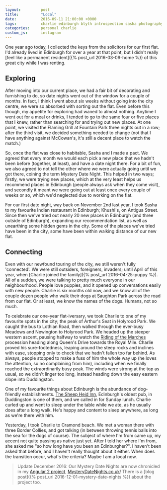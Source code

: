 ```yaml
---
layout:         post
title:          "Local"
date:           2016-09-11 21:00:00 +0000
tags:           charlie edinburgh blyth introspection sasha photography
categories:     personal charlie
custom_js:      instagram
---
```


One year ago today, I collected the keys from the solicitors for our first flat. I'd already lived in Edinburgh for over a year at that point, but I didn't really [feel like a permanent resident]({% post_url 2016-03-09-home %}) of this great city while I was renting.

<!-- Read More -->

## Exploring

After moving into our current place, we had a fair bit of decorating and furnishing to do, so date nights went out of the window for a couple of months. In fact, I think I went about six weeks without going into the city centre, we were so absorbed with sorting out the flat. Even before this though, my appetite for exploring had waned to almost nothing. Anytime I went out for a meal or drinks, I tended to go to the same four or five places that I knew, rather than searching for and trying out new places. At one point, we visited the Flaming Grill at Fountain Park three nights out in a row; after the third visit, we decided something needed to change (not that I have anything against McCowan's, it's still a decent place to watch the match.)

So, once the flat was close to habitable, Sasha and I made a pact. We agreed that every month we would each pick a new place that we hadn't been before (together, at least), and have a date night there. For a bit of fun, we also agreed to not tell the other where we were actually going until we got there, coining the term Mystery Date Night. This helped in two ways; firstly, we were trying new places, which at the very least helps us recommend places in Edinburgh (people always ask when they come visit), and secondly it meant we were going out at least once every couple of weeks or so, which we'd neglected due to working on the flat.

For our first date night, way back on November 2nd last year, I took Sasha to my favourite Indian restaurant in Edinburgh; Khushi's, on Antigua Street. Since then we've tried out nearly 20 new places in Edinburgh (and three outside of Edinburgh), expanding our recommendation list, as well as unearthing some hidden gems in the city. Some of the places we've tried have been in the city, some have been within walking distance of our new flat.

## Connecting

Even with our newfound touring of the city, we still weren't fully 'connected'. We were still outsiders, foreigners, invaders; until April of this year, when [Charlie joined the family]({% post_url 2016-04-25-puppy %}). All of a sudden, we were talking to pretty much everyone in our neighbourhood. People love puppies, and it opened up conversations easily with new people. Charlie is six months old now, and we know all of the couple dozen people who walk their dogs at Saughton Park across the road from our flat. Or at least, we know the names of the dogs. Humans, not so much.

To celebrate our one-year flat-iversary, we took Charlie to one of my favourite spots in the city; the peak of Arthur's Seat in Holyrood Park. We caught the bus to Lothian Road, then walked through the ever-busy Meadows and Newington to Holyrood Park. We headed up the steeper western ascent, pausing halfway to watch the [Riding of the Marches][riding-of-the-marches] procession heading along Queen's Drive towards the Royal Mile. Charlie proved his sure-footedness, leaping around the steep rocks and inclines with ease, stopping only to check that we hadn't fallen too far behind. As always, people stopped to make a fuss of him the whole way up (he loves the attention, so no complaining from him), including when we finally reached the extraordinarily busy peak. The winds were strong at the top as usual, so we didn't linger too long, instead heading down the easy eastern slope into Duddingston.

<div class="instagram-container">
    <blockquote class="instagram-media" data-instgrm-captioned data-instgrm-version="6">
        <a href="https://www.instagram.com/p/BKWTr2UgWX2/" target="_blank"></a>
    </blockquote>
</div>

One of my favourite things about Edinburgh is the abundance of dog-friendly establishments. [The Sheep Heid Inn][the-sheep-heid-inn], Edinburgh's oldest pub, in Duddingston is one of them, and we called in for Sunday lunch. Charlie curled up and went to sleep under the table while we ate, as he usually does after a long walk. He's happy and content to sleep anywhere, as long as we're there with him.

Yesterday, I took Charlie to Cramond beach. We met a woman there with three Border Collies, and got talking (in between throwing tennis balls into the sea for the dogs of course). The subject of where I'm from came up, my accent not quite passing as native just yet. After I told her where I'm from, she asked me "so how long have you been an Edinburgher?". I haven't been asked that before, and I haven't really thought about it either. When does the transition occur, what's the criteria? Maybe I am a local now.

> Update December 2016: Our Mystery Date Nights are now chronicled in my [Angular 2 project][mystery-date-nights-project-page], [MysteryDateNights.co.uk][mdn-link]! There is a [blog post]({% post_url 2016-12-01-mystery-date-nights %}) about the project too.

[mystery-date-nights-project-page]: http://projects.camerondoyle.co.uk/
[mdn-link]: http://mysterydatenights.co.uk/
[riding-of-the-marches]: http://www.edinburghridingthemarches.co.uk/
[the-sheep-heid-inn]: http://www.thesheepheidedinburgh.co.uk/